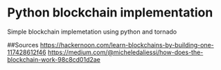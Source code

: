 # Python blockchain implementation
Simple blockchain implemetation using python and tornado


##Sources
https://hackernoon.com/learn-blockchains-by-building-one-117428612f46
https://medium.com/@micheledaliessi/how-does-the-blockchain-work-98c8cd01d2ae
